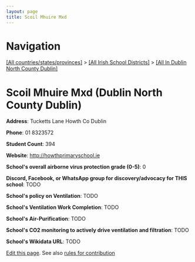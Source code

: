 ```yaml
---
layout: page
title: Scoil Mhuire Mxd
---
```

# Navigation

[[All countries/states/provinces]](../../..) > [[All Irish School Districts]](../..) > [[All In Dublin North County Dublin]](..)

# Scoil Mhuire Mxd (Dublin North County Dublin)

**Address**: Tucketts Lane Howth Co Dublin

**Phone**: 01 8323572

**Student Count**: 394

**Website**: <http://howthprimaryschool.ie>

**School's overall airborne virus protection grade (0-5)**: 0

**Discord, Facebook, or WhatsApp group for discovery/advocacy for THIS school**: TODO

**School's policy on Ventilation**: TODO

**School's Ventilation Work Completion**: TODO

**School's Air-Purification**: TODO

**School's CO2 monitoring to actively drive ventilation and filtration**: TODO

**School's Wikidata URL**: TODO


[Edit this page](https://github.com/ventilate-schools/Ireland/edit/main/./Dublin_North_County_Dublin/Scoil_Mhuire_Mxd.md). See also [rules for contribution](../../../contribution-rules/)
